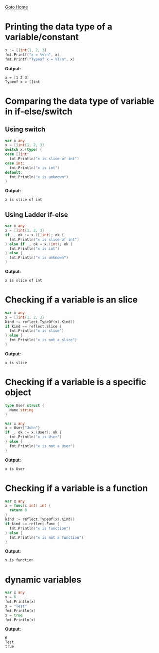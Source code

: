 [Goto Home](../README.md)

# Printing the data type of a variable/constant

```go
x := []int{1, 2, 3}
fmt.Printf("x = %v\n", x)
fmt.Printf("Typeof x = %T\n", x)
```

**Output:**

```
x = [1 2 3]
Typeof x = []int
```

# Comparing the data type of variable in if-else/switch

## Using switch

```go
var x any
x = []int{1, 2, 3}
switch x.(type) {
case []int:
  fmt.Println("x is slice of int")
case int:
  fmt.Println("x is int")
default:
  fmt.Println("x is unknown")
}
```

**Output:**

```
x is slice of int
```

## Using Ladder if-else

```go
var x any
x = []int{1, 2, 3}
if _, ok := x.([]int); ok {
  fmt.Println("x is slice of int")
} else if _, ok = x.(int); ok {
  fmt.Println("x is int")
} else {
  fmt.Println("x is unknown")
}
```

**Output:**

```
x is slice of int
```

# Checking if a variable is an slice

```go
var x any
x = []int{1, 2, 3}
kind := reflect.TypeOf(x).Kind()
if kind == reflect.Slice {
  fmt.Println("x is slice")
} else {
  fmt.Println("x is not a slice")
}
```

**Output:**

```
x is slice
```

# Checking if a variable is a specific object

```go
type User struct {
  Name string
}

var x any
x = User{"John"}
if _, ok := x.(User); ok {
  fmt.Println("x is User")
} else {
  fmt.Println("x is not a User")
}
```

**Output:**

```
x is User
```

# Checking if a variable is a function

```go
var x any
x = func(c int) int {
  return 8
}
kind := reflect.TypeOf(x).Kind()
if kind == reflect.Func {
  fmt.Println("x is function")
} else {
  fmt.Println("x is not a function")
}
```

**Output:**

```
x is function
```

# dynamic variables

```go
var x any
x = 6
fmt.Println(x)
x = "Test"
fmt.Println(x)
x = true
fmt.Println(x)
```

**Output:**

```
6
Test
true
```
